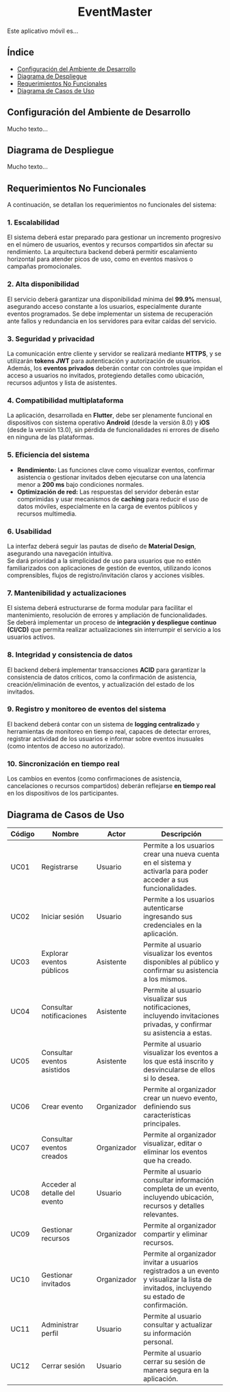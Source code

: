 <h1 align="center">EventMaster</h1>

Este aplicativo móvil es...

## Índice

- [Configuración del Ambiente de Desarrollo](#configuración-del-ambiente-de-desarrollo)
- [Diagrama de Despliegue](#diagrama-de-despliegue)
- [Requerimientos No Funcionales](#requerimientos-no-funcionales)
- [Diagrama de Casos de Uso](#diagrama-de-casos-de-uso)

## Configuración del Ambiente de Desarrollo

Mucho texto...

## Diagrama de Despliegue

Mucho texto...

## Requerimientos No Funcionales

A continuación, se detallan los requerimientos no funcionales del sistema:

### 1. Escalabilidad
El sistema deberá estar preparado para gestionar un incremento progresivo en el número de usuarios, eventos y recursos compartidos sin afectar su rendimiento. La arquitectura backend deberá permitir escalamiento horizontal para atender picos de uso, como en eventos masivos o campañas promocionales.

### 2. Alta disponibilidad
El servicio deberá garantizar una disponibilidad mínima del **99.9%** mensual, asegurando acceso constante a los usuarios, especialmente durante eventos programados. Se debe implementar un sistema de recuperación ante fallos y redundancia en los servidores para evitar caídas del servicio.

### 3. Seguridad y privacidad
La comunicación entre cliente y servidor se realizará mediante **HTTPS**, y se utilizarán **tokens JWT** para autenticación y autorización de usuarios.  
Además, los **eventos privados** deberán contar con controles que impidan el acceso a usuarios no invitados, protegiendo detalles como ubicación, recursos adjuntos y lista de asistentes.

### 4. Compatibilidad multiplataforma
La aplicación, desarrollada en **Flutter**, debe ser plenamente funcional en dispositivos con sistema operativo **Android** (desde la versión 8.0) y **iOS** (desde la versión 13.0), sin pérdida de funcionalidades ni errores de diseño en ninguna de las plataformas.

### 5. Eficiencia del sistema
- **Rendimiento:** Las funciones clave como visualizar eventos, confirmar asistencia o gestionar invitados deben ejecutarse con una latencia menor a **200 ms** bajo condiciones normales.  
- **Optimización de red:** Las respuestas del servidor deberán estar comprimidas y usar mecanismos de **caching** para reducir el uso de datos móviles, especialmente en la carga de eventos públicos y recursos multimedia.

### 6. Usabilidad
La interfaz deberá seguir las pautas de diseño de **Material Design**, asegurando una navegación intuitiva.  
Se dará prioridad a la simplicidad de uso para usuarios que no estén familiarizados con aplicaciones de gestión de eventos, utilizando íconos comprensibles, flujos de registro/invitación claros y acciones visibles.

### 7. Mantenibilidad y actualizaciones
El sistema deberá estructurarse de forma modular para facilitar el mantenimiento, resolución de errores y ampliación de funcionalidades.  
Se deberá implementar un proceso de **integración y despliegue continuo (CI/CD)** que permita realizar actualizaciones sin interrumpir el servicio a los usuarios activos.

### 8. Integridad y consistencia de datos
El backend deberá implementar transacciones **ACID** para garantizar la consistencia de datos críticos, como la confirmación de asistencia, creación/eliminación de eventos, y actualización del estado de los invitados.

### 9. Registro y monitoreo de eventos del sistema
El backend deberá contar con un sistema de **logging centralizado** y herramientas de monitoreo en tiempo real, capaces de detectar errores, registrar actividad de los usuarios e informar sobre eventos inusuales (como intentos de acceso no autorizado).

### 10. Sincronización en tiempo real
Los cambios en eventos (como confirmaciones de asistencia, cancelaciones o recursos compartidos) deberán reflejarse **en tiempo real** en los dispositivos de los participantes.

## Diagrama de Casos de Uso

| Código  | Nombre                        | Actor       | Descripción                                                                                                                                  |
| ------- | ----------------------------- | ----------- | -------------------------------------------------------------------------------------------------------------------------------------------- |
| UC01    | Registrarse                   | Usuario     | Permite a los usuarios crear una nueva cuenta en el sistema y activarla para poder acceder a sus funcionalidades.                            |
| UC02    | Iniciar sesión                | Usuario     | Permite a los usuarios autenticarse ingresando sus credenciales en la aplicación.                                                            |
| UC03    | Explorar eventos públicos     | Asistente   | Permite al usuario visualizar los eventos disponibles al público y confirmar su asistencia a los mismos.                                     |
| UC04    | Consultar notificaciones      | Asistente   | Permite al usuario visualizar sus notificaciones, incluyendo invitaciones privadas, y confirmar su asistencia a estas.                       |
| UC05    | Consultar eventos asistidos   | Asistente   | Permite al usuario visualizar los eventos a los que está inscrito y desvincularse de ellos si lo desea.                                      |
| UC06    | Crear evento                  | Organizador | Permite al organizador crear un nuevo evento, definiendo sus características principales.                                                    |
| UC07    | Consultar eventos creados     | Organizador | Permite al organizador visualizar, editar o eliminar los eventos que ha creado.                                                              |
| UC08    | Acceder al detalle del evento | Usuario     | Permite al usuario consultar información completa de un evento, incluyendo ubicación, recursos y detalles relevantes.                        |
| UC09    | Gestionar recursos            | Organizador | Permite al organizador compartir y eliminar recursos.                                                                                        |
| UC10    | Gestionar invitados           | Organizador | Permite al organizador invitar a usuarios registrados a un evento y visualizar la lista de invitados, incluyendo su estado de confirmación.  |
| UC11    | Administrar perfil            | Usuario     | Permite al usuario consultar y actualizar su información personal.                                                                           |
| UC12    | Cerrar sesión                 | Usuario     | Permite al usuario cerrar su sesión de manera segura en la aplicación.                                                                       |
